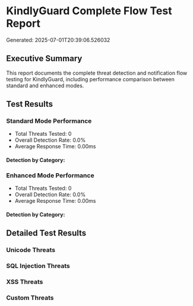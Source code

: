 
# KindlyGuard Complete Flow Test Report
Generated: 2025-07-01T20:39:06.526032

## Executive Summary

This report documents the complete threat detection and notification flow testing
for KindlyGuard, including performance comparison between standard and enhanced modes.

## Test Results

### Standard Mode Performance

- Total Threats Tested: 0
- Overall Detection Rate: 0.0%
- Average Response Time: 0.00ms

#### Detection by Category:


### Enhanced Mode Performance

- Total Threats Tested: 0
- Overall Detection Rate: 0.0%
- Average Response Time: 0.00ms

#### Detection by Category:


## Detailed Test Results

### Unicode Threats


### SQL Injection Threats


### XSS Threats


### Custom Threats
